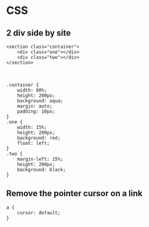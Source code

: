 # CSS

## 2 div side by site

    <section class="container">
        <div class="one"></div>
        <div class="two"></div>
    </section>
    
<br>

    .container {
        width: 80%;
        height: 200px;
        background: aqua;
        margin: auto;
        padding: 10px;
    }
    .one {
        width: 15%;
        height: 200px;
        background: red;
        float: left;
    }
    .two {
        margin-left: 15%;
        height: 200px;
        background: black;
    }
    
## Remove the pointer cursor on a link

    a {
        cursor: default;
    }
    